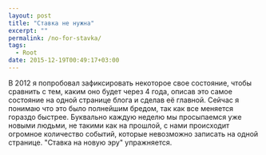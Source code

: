 ```yaml
---
layout: post
title: "Ставка не нужна"
excerpt: ""
permalink: /no-for-stavka/
tags:
  - Root
date: 2015-12-19T00:49:17+03:00
---
```


В 2012 я попробовал зафиксировать некоторое свое состояние, чтобы сравнить с тем, каким оно будет через 4 года, описав это самое состояние на одной странице блога и сделав её главной. Сейчас я понимаю что это было полнейшим бредом, так как все меняется гораздо быстрее. Буквально каждую неделю мы просыпаемся уже новыми людьми, не такими как на прошлой, с нами происходит огромное количество событий, которые невозможно записать на одной странице. "Ставка на новую эру" упражняется.

